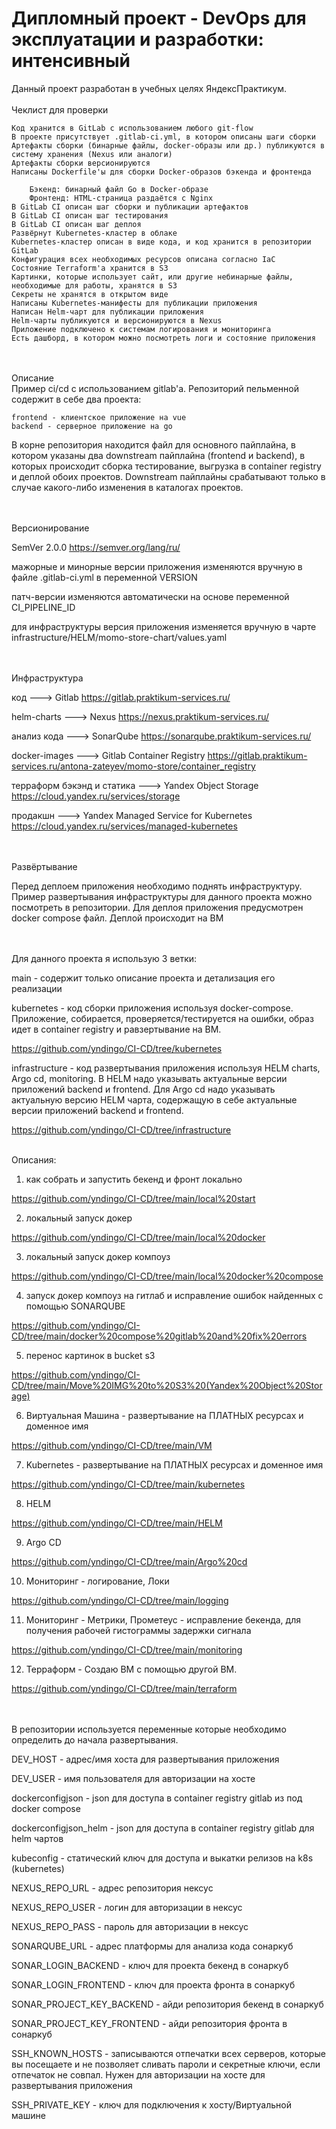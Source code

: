 # Дипломный проект - DevOps для эксплуатации и разработки: интенсивный
Данный проект разработан  в учебных целях ЯндексПрактикум.
<br/><br/>
Чеклист для проверки

    Код хранится в GitLab с использованием любого git-flow
    В проекте присутствует .gitlab-ci.yml, в котором описаны шаги сборки
    Артефакты сборки (бинарные файлы, docker-образы или др.) публикуются в систему хранения (Nexus или аналоги)
    Артефакты сборки версионируются
    Написаны Dockerfile'ы для сборки Docker-образов бэкенда и фронтенда
      
        Бэкенд: бинарный файл Go в Docker-образе
        Фронтенд: HTML-страница раздаётся с Nginx
    В GitLab CI описан шаг сборки и публикации артефактов
    В GitLab CI описан шаг тестирования
    В GitLab CI описан шаг деплоя
    Развёрнут Kubernetes-кластер в облаке
    Kubernetes-кластер описан в виде кода, и код хранится в репозитории GitLab
    Конфигурация всех необходимых ресурсов описана согласно IaC
    Состояние Terraform'а хранится в S3
    Картинки, которые использует сайт, или другие небинарные файлы, необходимые для работы, хранятся в S3
    Секреты не хранятся в открытом виде
    Написаны Kubernetes-манифесты для публикации приложения
    Написан Helm-чарт для публикации приложения
    Helm-чарты публикуются и версионируются в Nexus
    Приложение подключено к системам логирования и мониторинга
    Есть дашборд, в котором можно посмотреть логи и состояние приложения

<br/><br/>
Описание
<br/>
Пример ci/cd с использованием gitlab'a.
Репозиторий пельменной содержит в себе два проекта:

    frontend - клиентское приложение на vue
    backend - серверное приложение на go

В корне репозитория находится файл для основного пайплайна, в котором указаны два downstream пайплайна (frontend и backend), в которых происходит сборка тестирование, выгрузка в container registry и деплой обоих проектов. Downstream пайплайны срабатывают только в случае какого-либо изменения в каталогах проектов.

<br/><br/>
Версионирование

SemVer 2.0.0 https://semver.org/lang/ru/

мажорные и минорные версии приложения изменяются вручную в файле .gitlab-ci.yml в переменной VERSION

патч-версии изменяются автоматически на основе переменной CI_PIPELINE_ID

для инфраструктуры версия приложения изменяется вручную в чарте infrastructure/HELM/momo-store-chart/values.yaml

<br/><br/>
Инфраструктура

код ---> Gitlab https://gitlab.praktikum-services.ru/

helm-charts ---> Nexus https://nexus.praktikum-services.ru/

анализ кода ---> SonarQube https://sonarqube.praktikum-services.ru/

docker-images ---> Gitlab Container Registry https://gitlab.praktikum-services.ru/antona-zateyev/momo-store/container_registry

терраформ бэкэнд и статика ---> Yandex Object Storage https://cloud.yandex.ru/services/storage

продакшн ---> Yandex Managed Service for Kubernetes https://cloud.yandex.ru/services/managed-kubernetes


<br/><br/>
Развёртывание

Перед деплоем приложения необходимо поднять инфраструктуру. Пример развертывания инфраструктуры для данного проекта можно посмотреть в репозитории. Для деплоя приложения предусмотрен docker compose файл. Деплой происходит на ВМ

<br/><br/>
Для данного проекта я использую 3 ветки:

 main - содержит только описание проекта и детализация его реализации
 
 kubernetes - код сборки приложения используя docker-compose. Приложение, собирается, проверяется/тестируется на ошибки, образ идет в container registry и равзертывание на ВМ.
 
 https://github.com/yndingo/CI-CD/tree/kubernetes
 
 infrastructure - код развертывания приложения используя HELM charts, Argo cd, monitoring. В HELM надо указывать актуальные версии приложений backend и frontend. Для Argo cd надо указывать актуальную версию HELM чарта, содержащую в себе актуальные версии приложений backend и frontend.
 
 https://github.com/yndingo/CI-CD/tree/infrastructure
<br/><br/>

Описания:
1. как собрать и запустить бекенд и фронт локально

https://github.com/yndingo/CI-CD/tree/main/local%20start

2. локальный запуск докер

https://github.com/yndingo/CI-CD/tree/main/local%20docker

3. локальный запуск докер компоуз

https://github.com/yndingo/CI-CD/tree/main/local%20docker%20compose 

4. запуск докер компоуз на гитлаб и исправление ошибок найденных с помощью SONARQUBE

https://github.com/yndingo/CI-CD/tree/main/docker%20compose%20gitlab%20and%20fix%20errors

5. перенос картинок в bucket s3

https://github.com/yndingo/CI-CD/tree/main/Move%20IMG%20to%20S3%20(Yandex%20Object%20Storage)

6. Виртуальная Машина - развертывание на ПЛАТНЫХ ресурсах и доменное имя

https://github.com/yndingo/CI-CD/tree/main/VM

7. Kubernetes - развертывание на ПЛАТНЫХ ресурсах и доменное имя

https://github.com/yndingo/CI-CD/tree/main/kubernetes

8. HELM

https://github.com/yndingo/CI-CD/tree/main/HELM
   
9. Argo CD

https://github.com/yndingo/CI-CD/tree/main/Argo%20cd

10. Мониторинг - логирование, Локи

https://github.com/yndingo/CI-CD/tree/main/logging

11. Мониторинг - Метрики, Прометеус - исправление бекенда, для получения рабочей гистограммы задержки сигнала

https://github.com/yndingo/CI-CD/tree/main/monitoring

12. Терраформ - Создаю ВМ с помощью другой ВМ.

https://github.com/yndingo/CI-CD/tree/main/terraform

<br/><br/>
В репозитории используется переменные которые необходимо определить до начала развертывания.

DEV_HOST - адрес/имя хоста для развертывания приложения

DEV_USER - имя пользователя для авторизации на хосте

dockerconfigjson - json для доступа в container registry gitlab из под docker compose

dockerconfigjson_helm - json для доступа в container registry gitlab для helm чартов

kubeconfig 	- статический ключ для доступа и выкатки релизов на k8s (kubernetes)

NEXUS_REPO_URL - адрес репозитория нексус

NEXUS_REPO_USER - логин для авторизации в нексус

NEXUS_REPO_PASS - пароль для авторизации в нексус

SONARQUBE_URL - адрес платформы для анализа кода сонаркуб

SONAR_LOGIN_BACKEND - ключ для проекта бекенд в сонаркуб

SONAR_LOGIN_FRONTEND - ключ для проекта фронта в сонаркуб

SONAR_PROJECT_KEY_BACKEND - айди репозитория бекенд в сонаркуб

SONAR_PROJECT_KEY_FRONTEND - айди репозитория фронта в сонаркуб

SSH_KNOWN_HOSTS - записываются отпечатки всех серверов, которые вы посещаете и не позволяет сливать пароли и секретные ключи, если отпечаток не совпал. Нужен для авторизации на хосте для развертывания приложения

SSH_PRIVATE_KEY - ключ для подключения к хосту/Виртуальной машине




